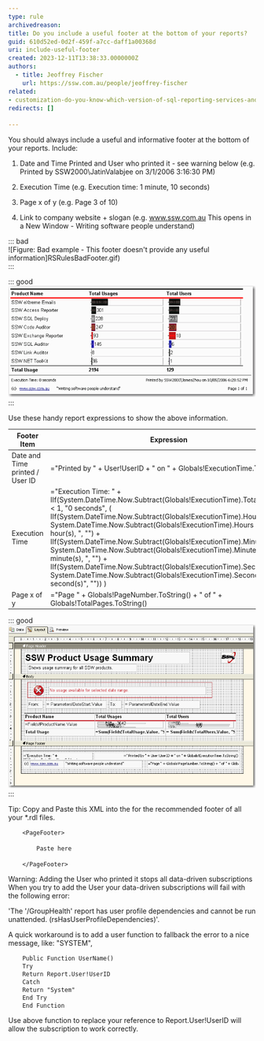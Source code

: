 ```yaml
---
type: rule
archivedreason:
title: Do you include a useful footer at the bottom of your reports?
guid: 610d52ed-0d2f-459f-a7cc-daff1a00368d
uri: include-useful-footer
created: 2023-12-11T13:38:33.0000000Z
authors: 
  - title: Jeoffrey Fischer
    url: https://ssw.com.au/people/jeoffrey-fischer
related:
- customization-do-you-know-which-version-of-sql-reporting-services-and-visual-studio-you-are-using
redirects: []

---
```


<!--endintro-->

You should always include a useful and informative footer at the bottom of your reports. Include:

1. Date and Time Printed and User who printed it - see warning below (e.g. Printed by SSW2000\JatinValabjee on 3/1/2006 3:16:30 PM)

2. Execution Time (e.g. Execution time: 1 minute, 10 seconds)

3. Page x of y (e.g. Page 3 of 10)

4. Link to company website + slogan  (e.g. www.ssw.com.au This opens in a New Window - Writing software people understand)

::: bad  
![Figure: Bad example - This footer doesn't provide any useful information]RSRulesBadFooter.gif)  
:::

::: good  
![Figure: Good example - Useful and informative information should be displayed in your report footer](RSRulesGoodFooter.gif) 
:::

Use these handy report expressions to show the above information.


| Footer Item                     | Expression                                                                                                                                                                                                                                                                                                                                                                                                                                                                                                                                                                         | Sample Output                                           |
|---------------------------------|------------------------------------------------------------------------------------------------------------------------------------------------------------------------------------------------------------------------------------------------------------------------------------------------------------------------------------------------------------------------------------------------------------------------------------------------------------------------------------------------------------------------------------------------------------------------------------|---------------------------------------------------------|
| Date and Time printed / User ID | ="Printed by " + User!UserID + " on " + Globals!ExecutionTime.ToString()                                                                                                                                                                                                                                                                                                                                                                                                                                                                                                           | Printed by SSW2000\JatinValabjee on 3/1/2006 3:16:30 PM |
| Execution Time                  | ="Execution Time: " + IIf(System.DateTime.Now.Subtract(Globals!ExecutionTime).TotalSeconds < 1, "0 seconds", ( IIf(System.DateTime.Now.Subtract(Globals!ExecutionTime).Hours > 0, System.DateTime.Now.Subtract(Globals!ExecutionTime).Hours & " hour(s), ", "") + IIf(System.DateTime.Now.Subtract(Globals!ExecutionTime).Minutes > 0, System.DateTime.Now.Subtract(Globals!ExecutionTime).Minutes & " minute(s), ", "") + IIf(System.DateTime.Now.Subtract(Globals!ExecutionTime).Seconds > 0, System.DateTime.Now.Subtract(Globals!ExecutionTime).Seconds & " second(s)", "")) ) | Execution time: 1 minute, 10 seconds                    |
| Page x of y                     | ="Page " + Globals!PageNumber.ToString() + " of " + Globals!TotalPages.ToString()                                                                                                                                                                                                                                                                                                                                                                                                                                                                                                  | Page 3 of 10                                            |


::: good  
![Figure: Good example - Footer in visual studio designer](footerInDesigner.gif) 
:::

Tip: Copy and Paste this XML into the <PageFooter> for the recommended footer of all your *.rdl files.

```
	<PageFooter>

		Paste here

	</PageFooter>
```

Warning: Adding the User who printed it stops all data-driven subscriptions
When you try to add the User your data-driven subscriptions will fail with the following error:

'The '/GroupHealth' report has user profile dependencies and cannot be run unattended. (rsHasUserProfileDependencies)'.

A quick workaround is to add a user function to fallback the error to a nice message, like: "SYSTEM",

```
	Public Function UserName()
	Try
	Return Report.User!UserID
	Catch
	Return "System"
	End Try
	End Function   
```

Use above function to replace your reference to Report.User!UserID will allow the subscription to work correctly.



